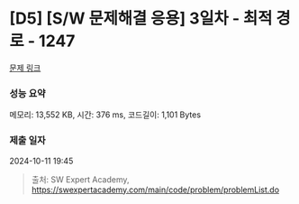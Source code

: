 # [D5] [S/W 문제해결 응용] 3일차 - 최적 경로 - 1247 

[문제 링크](https://swexpertacademy.com/main/code/problem/problemDetail.do?contestProbId=AV15OZ4qAPICFAYD) 

### 성능 요약

메모리: 13,552 KB, 시간: 376 ms, 코드길이: 1,101 Bytes

### 제출 일자

2024-10-11 19:45



> 출처: SW Expert Academy, https://swexpertacademy.com/main/code/problem/problemList.do